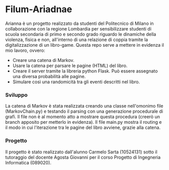 # Filum-Ariadnae

Arianna è un progetto realizzato da studenti del Politecnico di Milano in collaborazione con la regione Lombardia per sensibilizzare studenti di scuola secondaria di primo e secondo grado riguardo le dinamiche della violenza, fisica e non, all'interno di una relazione di coppia tramite la digitalizzazione di un libro-game. Questa repo serve a mettere in evidenza il mio lavoro, ovvero:

  - Creare una catena di Markov.
  - Usare la catena per parsare le pagine (HTML) del libro.
  - Creare il server tramite la libreria python Flask. Può essere assegnato una diversa probabilità alle pagine.
  - Simulare così una randomicità tra gli eventi descritti nel libro.

### Sviluppo
La catena di Markov è stata realizzata creando una classe nell'omonimo file (MarkovChain.py) e testando il parsing con una generazione procedurale di grafi. Il file non è al momento atto a mostrare questa procedura (creerò un branch apposito per metterlo in evidenza).
Il file main.py mostra il routing e il modo in cui l'iterazione tra le pagine del libro avviene, grazie alla catena.

### Progetto
Il progetto è stato realizzato dall'alunno Carmelo Sarta (10524131) sotto il tutoraggio del docente Agosta Giovanni per il corso Progetto di Ingegneria Informatica (089020).
